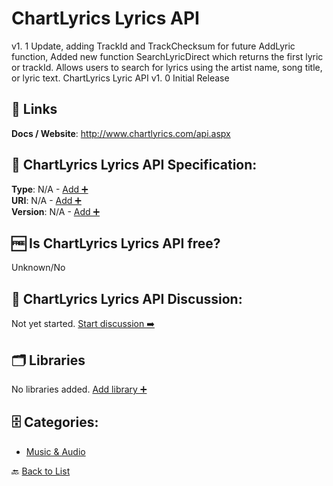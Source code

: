# ChartLyrics Lyrics API

v1. 1 Update, adding TrackId and TrackChecksum for future AddLyric function, Added new function SearchLyricDirect which returns the first lyric or trackId. Allows users to search for lyrics using the artist name, song title, or lyric text. ChartLyrics Lyric API v1. 0 Initial Release

##  🔗 Links
**Docs / Website**: http://www.chartlyrics.com/api.aspx

## 🧬 ChartLyrics Lyrics API Specification:
**Type**: N/A - [Add ➕](https://github.com/apis-list/apis-list/edit/main/apis/chartlyrics-lyrics-api/chartlyrics-lyrics-api.yaml)  
**URI**: N/A - [Add ➕](https://github.com/apis-list/apis-list/edit/main/apis/chartlyrics-lyrics-api/chartlyrics-lyrics-api.yaml)  
**Version**: N/A - [Add ➕](https://github.com/apis-list/apis-list/edit/main/apis/chartlyrics-lyrics-api/chartlyrics-lyrics-api.yaml)

## 🆓 Is ChartLyrics Lyrics API free?
 Unknown/No 

## 💬 ChartLyrics Lyrics API Discussion:
Not yet started. [Start discussion ➡️](https://github.com/apis-list/apis-list/discussions/new)

## 🗂️ Libraries

No libraries added. [Add library ➕](https://github.com/apis-list/apis-list/edit/main/apis/chartlyrics-lyrics-api/chartlyrics-lyrics-api.yaml)    


## 🗄️ Categories:
- [Music & Audio](https://github.com/apis-list/apis-list#music--audio-)

🔙  [Back to List](https://github.com/apis-list/apis-list)
